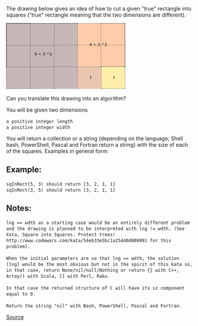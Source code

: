 The drawing below gives an idea of how to cut a given "true" rectangle into squares ("true" rectangle meaning that the two dimensions are different).

![alternative text](./example.jpg)

Can you translate this drawing into an algorithm?

You will be given two dimensions

    a positive integer length
    a positive integer width

You will return a collection or a string (depending on the language; Shell bash, PowerShell, Pascal and Fortran return a string) with the size of each of the squares.
Examples in general form:

## Example:
````
sqInRect(5, 3) should return [3, 2, 1, 1]
sqInRect(3, 5) should return [3, 2, 1, 1]
````

## Notes:

    lng == wdth as a starting case would be an entirely different problem and the drawing is planned to be interpreted with lng != wdth. (See kata, Square into Squares. Protect trees! http://www.codewars.com/kata/54eb33e5bc1a25440d000891 for this problem).

    When the initial parameters are so that lng == wdth, the solution [lng] would be the most obvious but not in the spirit of this kata so, in that case, return None/nil/null/Nothing or return {} with C++, Array() with Scala, [] with Perl, Raku.

    In that case the returned structure of C will have its sz component equal to 0.

    Return the string "nil" with Bash, PowerShell, Pascal and Fortran.


[Source](https://www.codewars.com/kata/55466989aeecab5aac00003e)
